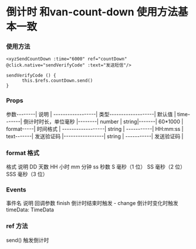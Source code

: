# 倒计时 和van-count-down 使用方法基本一致

### 使用方法
```
<xyzSendCountDown :time="6000" ref="countDown" @click.native="sendVerifyCode" :text="发送短信"/>

sendVerifyCode () {
      this.$refs.countDown.send()
}
```

### Props
参数--------| 说明 |	------------------| 类型-------------------| 默认值 |
time-------| 倒计时时长，单位毫秒 |--------| number | string|-------| 60*1000 |
format-----| 时间格式 |	------------------| string |	-----------| HH:mm:ss |
text-------| 发送验证码 |-----------------| string |	-----------| 发送验证码 |

### format 格式
格式	说明
DD	天数
HH	小时
mm	分钟
ss	秒数
S	毫秒（1 位）
SS	毫秒（2 位）
SSS	毫秒（3 位）

### Events
事件名	 说明	                     回调参数
finish	 倒计时结束时触发	          -
change   倒计时变化时触发	         timeData: TimeData

### ref 方法
send() 触发倒计时